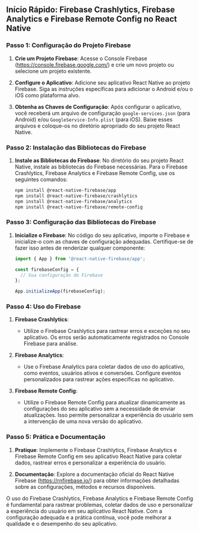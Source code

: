 ## Início Rápido: Firebase Crashlytics, Firebase Analytics e Firebase Remote Config no React Native

### Passo 1: Configuração do Projeto Firebase

1. **Crie um Projeto Firebase**: Acesse o Console Firebase (https://console.firebase.google.com/) e crie um novo projeto ou selecione um projeto existente.

2. **Configure o Aplicativo**: Adicione seu aplicativo React Native ao projeto Firebase. Siga as instruções específicas para adicionar o Android e/ou o iOS como plataforma alvo.

3. **Obtenha as Chaves de Configuração**: Após configurar o aplicativo, você receberá um arquivo de configuração `google-services.json` (para Android) e/ou `GoogleService-Info.plist` (para iOS). Baixe esses arquivos e coloque-os no diretório apropriado do seu projeto React Native.

### Passo 2: Instalação das Bibliotecas do Firebase

1. **Instale as Bibliotecas do Firebase**: No diretório do seu projeto React Native, instale as bibliotecas do Firebase necessárias. Para o Firebase Crashlytics, Firebase Analytics e Firebase Remote Config, use os seguintes comandos:

   ```bash
   npm install @react-native-firebase/app
   npm install @react-native-firebase/crashlytics
   npm install @react-native-firebase/analytics
   npm install @react-native-firebase/remote-config
   ```

### Passo 3: Configuração das Bibliotecas do Firebase

1. **Inicialize o Firebase**: No código do seu aplicativo, importe o Firebase e inicialize-o com as chaves de configuração adequadas. Certifique-se de fazer isso antes de renderizar qualquer componente:

   ```javascript
   import { App } from '@react-native-firebase/app';

   const firebaseConfig = {
     // Sua configuração do Firebase
   };

   App.initializeApp(firebaseConfig);
   ```

### Passo 4: Uso do Firebase

1. **Firebase Crashlytics**:
   - Utilize o Firebase Crashlytics para rastrear erros e exceções no seu aplicativo. Os erros serão automaticamente registrados no Console Firebase para análise.

2. **Firebase Analytics**:
   - Use o Firebase Analytics para coletar dados de uso do aplicativo, como eventos, usuários ativos e conversões. Configure eventos personalizados para rastrear ações específicas no aplicativo.

3. **Firebase Remote Config**:
   - Utilize o Firebase Remote Config para atualizar dinamicamente as configurações do seu aplicativo sem a necessidade de enviar atualizações. Isso permite personalizar a experiência do usuário sem a intervenção de uma nova versão do aplicativo.

### Passo 5: Prática e Documentação

1. **Pratique**: Implemente o Firebase Crashlytics, Firebase Analytics e Firebase Remote Config em seu aplicativo React Native para coletar dados, rastrear erros e personalizar a experiência do usuário.

2. **Documentação**: Explore a documentação oficial do React Native Firebase (https://rnfirebase.io/) para obter informações detalhadas sobre as configurações, métodos e recursos disponíveis.

O uso do Firebase Crashlytics, Firebase Analytics e Firebase Remote Config é fundamental para rastrear problemas, coletar dados de uso e personalizar a experiência do usuário em seu aplicativo React Native. Com a configuração adequada e a prática contínua, você pode melhorar a qualidade e o desempenho do seu aplicativo.
